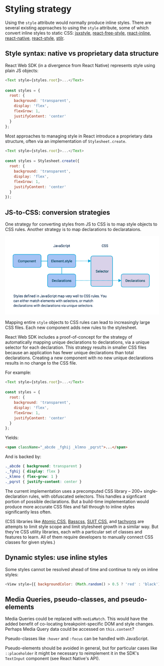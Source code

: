 # Styling strategy

Using the `style` attribute would normally produce inline styles. There are
several existing approaches to using the `style` attribute, some of which
convert inline styles to static CSS:
[jsxstyle](https://github.com/petehunt/jsxstyle),
[react-free-style](https://github.com/blakeembrey/react-free-style/),
[react-inline](https://github.com/martinandert/react-inline),
[react-native](https://facebook.github.io/react-native/),
[react-style](https://github.com/js-next/react-style),
[stilr](https://github.com/kodyl/stilr).

## Style syntax: native vs proprietary data structure

React Web SDK (in a divergence from React Native) represents style using plain
JS objects:

```js
<Text style={styles.root}>...</Text>

const styles = {
  root: {
    background: 'transparent',
    display: 'flex',
    flexGrow: 1,
    justifyContent: 'center'
  }
};
```

Most approaches to managing style in React introduce a proprietary data
structure, often via an implementation of `Stylesheet.create`.

```js
<Text style={styles.root}>...</Text>

const styles = Stylesheet.create({
  root: {
    background: 'transparent',
    display: 'flex',
    flexGrow: 1,
    justifyContent: 'center'
  }
});
```

## JS-to-CSS: conversion strategies

One strategy for converting styles from JS to CSS is to map style objects to
CSS rules. Another strategy is to map declarations to declarataions.

![](sdk-styling-strategy.png)

Mapping entire `style` objects to CSS rules can lead to increasingly large CSS
files. Each new component adds new rules to the stylesheet.

React Web SDK includes a proof-of-concept for the strategy of automatically
mapping unique declarations to declarations, via a unique selector for each
declaration. This strategy results in smaller CSS files because an application
has fewer unique declarations than total declarations.  Creating a new
component with no new unique declarations results in no change to the CSS file.

For example:

```js
<Text style={styles.root}>...</Text>

const styles = {
  root: {
    background: 'transparent',
    display: 'flex',
    flexGrow: 1,
    justifyContent: 'center'
  }
};
```

Yields:

```html
<span className="_abcde _fghij _klmno _pqrst">...</span>
```

And is backed by:

```css
._abcde { background: transparent }
._fghij { display: flex }
._klmno { flex-grow: 1 }
._pqrst { justify-content: center }
```

The current implementation uses a precomputed CSS library – 200+
single-declaration rules, with obfuscated selectors. This handles a signficant
portion of possible declarations. But a build-time implementation would produce
more accurate CSS files and fall through to inline styles significantly less
often.


(CSS libraries like [Atomic CSS](http://acss.io/),
[Basscss](http://www.basscss.com/), [SUIT CSS](https://suitcss.github.io/), and
[tachyons](http://tachyons.io/) are attempts to limit style scope and limit
stylesheet growth in a similar way. But they're CSS utility libraries, each with a
particular set of classes and features to learn. All of them require developers
to manually connect CSS classes for given styles.)

## Dynamic styles: use inline styles

Some styles cannot be resolved ahead of time and continue to rely on inline
styles:

```js
<View style={{ backgroundColor: (Math.random() > 0.5 ? 'red' : 'black') }}>...</Text>
```

## Media Queries, pseudo-classes, and pseudo-elements

Media Queries could be replaced with `mediaMatch`. This would have the added
benefit of co-locating breakpoint-specific DOM and style changes. Perhaps Media
Query data could be accessed on `this.content`?

Pseudo-classes like `:hover` and `:focus` can be handled with JavaScript.

Pseudo-elements should be avoided in general, but for particular cases like
`::placeholder` it might be necessary to reimplement it in the SDK's
`TextInput` component (see React Native's API).
